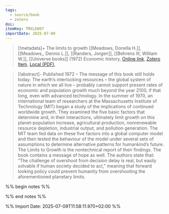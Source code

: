 ```yaml
---
tags:
  - source/book
  - zotero
doi: 
itemKey: TMXLEW97
importDate: 2025-07-09
---
```

>[!metadata]+
> The limits to growth
> [[Meadows, Donella H.]], [[Meadows,, Dennis L.]], [[Randers, Jorgen]], [[Behrens III, William W.]], 
> [[Universe books]] (1972)
> Economic history, 
> [Online link](https://www.clubofrome.org/publication/the-limits-to-growth/), [Zotero Item](zotero://select/library/items/TMXLEW97), [Local (PDF)](file://C:/Users/aburg/Documents/references/zotero/storage/MMQFZA37/Meadows1972_LimitsGrowth.pdf), 

>[!abstract]-
>Published 1972 – The message of this book still holds today: The earth’s interlocking resources – the global system of nature in which we all live – probably cannot support present rates of economic and population growth much beyond the year 2100, if that long, even with advanced technology. In the summer of 1970, an international team of researchers at the Massachusetts Institute of Technology (MIT) began a study of the implications of continued worldwide growth. They examined the five basic factors that determine and, in their interactions, ultimately limit growth on this planet-population increase, agricultural production, nonrenewable resource depletion, industrial output, and pollution generation. The MIT team fed data on these five factors into a global computer model and then tested the behaviour of the model under several sets of assumptions to determine alternative patterns for humankind’s future. The Limits to Growth is the nontechnical report of their findings. The book contains a message of hope as well. The authors state that: “The challenge of overshoot from decision delay is real, but easily solvable if human society decided to act,” meaning that forward looking policy could prevent humanity from overshooting the aforementioned planetary limits.

%% begin notes %%

%% end notes %%

%% Import Date: 2025-07-09T11:58:11.970+02:00 %%
